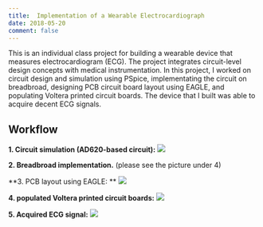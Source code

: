 ```yaml
---
title:  Implementation of a Wearable Electrocardiograph
date: 2018-05-20
comment: false
---
```

This is an individual class project for building a wearable device that measures electrocardiogram (ECG). The project integrates circuit-level design concepts with medical instrumentation. In this project, I worked on circuit design and simulation using PSpice, implementating the circuit on breadbroad, designing PCB circuit board layout using EAGLE, and populating Voltera printed circuit boards. The device that I built was able to acquire decent ECG signals. 

## Workflow

**1. Circuit simulation (AD620-based circuit):**
<img src="https://github.com/shangxwang/shangxwang.github.io/blob/master/github/AD620.png?raw=true"/>

**2. Breadbroad implementation.** 
(please see the picture under 4)

**3. PCB layout using EAGLE: **
<img src="https://github.com/shangxwang/shangxwang.github.io/blob/master/github/layout.png?raw=true"/>

**4. populated Voltera printed circuit boards:**
<img src="https://github.com/shangxwang/shangxwang.github.io/blob/master/github/breadbroad.png?raw=true"/>

**5. Acquired ECG signal:**
<img src="https://github.com/shangxwang/shangxwang.github.io/blob/master/github/ECG.png?raw=true"/>
